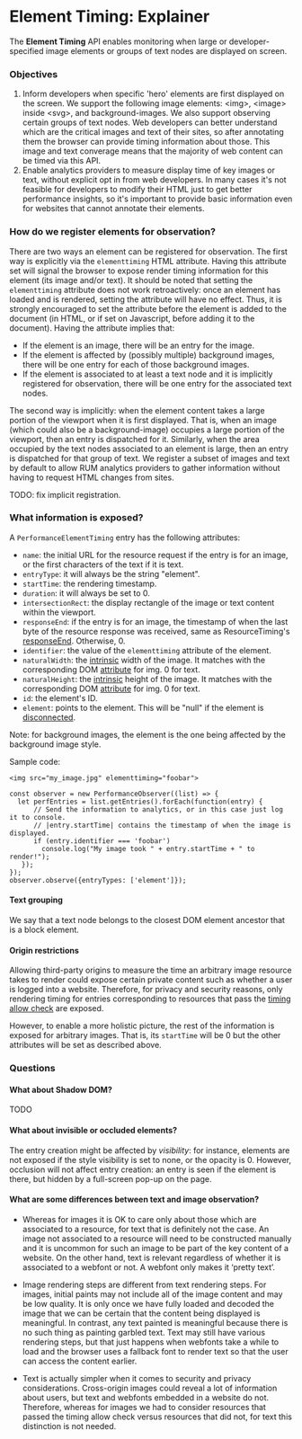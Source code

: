 # Element Timing: Explainer

The **Element Timing** API enables monitoring when large or developer-specified image elements or groups of text nodes are displayed on screen.


### Objectives

1.  Inform developers when specific 'hero' elements are first displayed on the screen. We support the following image elements: \<img\>, \<image\> inside \<svg\>, and background-images. We also support observing certain groups of text nodes. Web developers can better understand which are the critical images and text of their sites, so after annotating them the browser can provide timing information about those. This image and text converage means that the majority of web content can be timed via this API.
1.  Enable analytics providers to measure display time of key images or text, without explicit opt in from web developers. In many cases it's not feasible for developers to modify their HTML just to get better performance insights, so it's important to provide basic information even for websites that cannot annotate their elements.


### How do we register elements for observation?

There are two ways an element can be registered for observation. The first way is explicitly via the `elementtiming` HTML attribute. Having this attribute set will signal the browser to expose render timing information for this element (its image and/or text). It should be noted that setting the `elementtiming` attribute does not work retroactively: once an element has loaded and is rendered, setting the attribute will have no effect. Thus, it is strongly encouraged to set the attribute before the element is added to the document (in HTML, or if set on Javascript, before adding it to the document). Having the attribute implies that:

* If the element is an image, there will be an entry for the image.
* If the element is affected by (possibly multiple) background images, there will be one entry for each of those background images.
* If the element is associated to at least a text node and it is implicitly registered for observation, there will be one entry for the associated text nodes.

The second way is implicitly: when the element content takes a large portion of the viewport when it is first displayed. That is, when an image (which could also be a background-image) occupies a large portion of the viewport, then an entry is dispatched for it. Similarly, when the area occupied by the text nodes associated to an element is large, then an entry is dispatched for that group of text. We register a subset of images and text by default to allow RUM analytics providers to gather information without having to request HTML changes from sites.

TODO: fix implicit registration.

### What information is exposed?

A `PerformanceElementTiming` entry has the following attributes:
* `name`: the initial URL for the resource request if the entry is for an image, or the first characters of the text if it is text.
* `entryType`: it will always be the string "element".
* `startTime`: the rendering timestamp.
* `duration`: it will always be set to 0.
* `intersectionRect`: the display rectangle of the image or text content within the viewport.
* `responseEnd`: if the entry is for an image, the timestamp of when the last byte of the resource response was received, same as ResourceTiming's [responseEnd](https://w3c.github.io/resource-timing/#dom-performanceresourcetiming-responseend). Otherwise, 0.
* `identifier`: the value of the `elementtiming` attribute of the element.
* `naturalWidth`: the [intrinsic](https://drafts.csswg.org/css2/conform.html#intrinsic) width of the image. It matches with the corresponding DOM [attribute](https://html.spec.whatwg.org/multipage/embedded-content.html#dom-img-naturalwidth) for img. 0 for text.
* `naturalHeight`: the [intrinsic](https://drafts.csswg.org/css2/conform.html#intrinsic) height of the image. It matches with the corresponding DOM [attribute](https://html.spec.whatwg.org/multipage/embedded-content.html#dom-img-naturalheight) for img. 0 for text.
* `id`: the element's ID.
* `element`: points to the element. This will be "null" if the element is [disconnected](https://dom.spec.whatwg.org/#connected).

Note: for background images, the element is the one being affected by the background image style.

Sample code:

```
<img src="my_image.jpg" elementtiming="foobar">

const observer = new PerformanceObserver((list) => {
  let perfEntries = list.getEntries().forEach(function(entry) {
      // Send the information to analytics, or in this case just log it to console.
      // |entry.startTime| contains the timestamp of when the image is displayed.
      if (entry.identifier === 'foobar')
        console.log("My image took " + entry.startTime + " to render!");
   });
});
observer.observe({entryTypes: ['element']});
```

#### Text grouping

We say that a text node belongs to the closest DOM element ancestor that is a block element.

#### Origin restrictions

Allowing third-party origins to measure the time an arbitrary image resource takes to render could expose certain private content such as whether a user is logged into a website. Therefore, for privacy and security reasons, only rendering timing for entries corresponding to resources that pass the [timing allow check](https://w3c.github.io/resource-timing/#dfn-timing-allow-check) are exposed.

However, to enable a more holistic picture, the rest of the information is exposed for arbitrary images. That is, its `startTime` will be 0 but the other attributes will be set as described above.

### Questions

#### What about Shadow DOM?

TODO

#### What about invisible or occluded elements?

The entry creation might be affected by _visibility_: for instance, elements are not exposed if the style visibility is set to none, or the opacity is 0. However, occlusion will not affect entry creation: an entry is seen if the element is there, but hidden by a full-screen pop-up on the page.

#### What are some differences between text and image observation?

* Whereas for images it is OK to care only about those which are associated to a resource, for text that is definitely not the case. An image not associated to a resource will need to be constructed manually and it is uncommon for such an image to be part of the key content of a website. On the other hand, text is relevant regardless of whether it is associated to a webfont or not. A webfont only makes it ‘pretty text’.

* Image rendering steps are different from text rendering steps. For images, initial paints may not include all of the image content and may be low quality. It is only once we have fully loaded and decoded the image that we can be certain that the content being displayed is meaningful. In contrast, any text painted is meaningful because there is no such thing as painting garbled text. Text may still have various rendering steps, but that just happens when webfonts take a while to load and the browser uses a fallback font to render text so that the user can access the content earlier.

* Text is actually simpler when it comes to security and privacy considerations. Cross-origin images could reveal a lot of information about users, but text and webfonts embedded in a website do not. Therefore, whereas for images we had to consider resources that passed the timing allow check versus resources that did not, for text this distinction is not needed.

